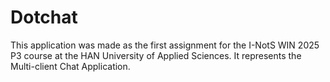 # Dotchat

This application was made as the first assignment for the I-NotS WIN 2025 P3 course at the HAN University of Applied Sciences. It represents the Multi-client Chat Application. 
